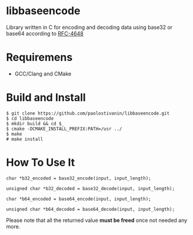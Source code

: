 # libbaseencode
Library written in C for encoding and decoding data using base32 or base64 according to [RFC-4648](https://tools.ietf.org/html/rfc4648)

# Requiremens
- GCC/Clang and CMake

# Build and Install
```
$ git clone https://github.com/paolostivanin/libbaseencode.git
$ cd libbaseencode
$ mkdir build && cd $_
$ cmake -DCMAKE_INSTALL_PREFIX:PATH=/usr ../
$ make
# make install
```

# How To Use It
```
char *b32_encoded = base32_encode(input, input_length);

unsigned char *b32_decoded = base32_decode(input, input_length);

char *b64_encoded = base64_encode(input, input_length);

unsigned char *b64_decoded = base64_decode(input, input_length);
```

Please note that all the returned value **must be freed** once not needed any more.